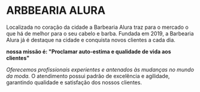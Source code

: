 <!DOCTYPE html>
</html>
<meta charset="pt/br">
<head>
<title> ARBBEARIA ALURA</title>
  
<h1>ARBBEARIA ALURA</h1>

<p1>Localizada no coração da cidade a Barbearia Alura traz para o mercado o que há de melhor para o seu cabelo e barba. Fundada em 2019, a Barbearia Alura já é destaque na cidade e conquista novos clientes a cada dia.

<strong>nossa missão é: "Proclamar auto-estima e qualidade de vida aos clientes"</strong>

<em>Oferecemos profissionais experientes e antenados às mudanças no mundo da moda.</em> O atendimento possui padrão de excelência e agilidade, garantindo qualidade e satisfação dos nossos clientes.</p1>
<html/>
